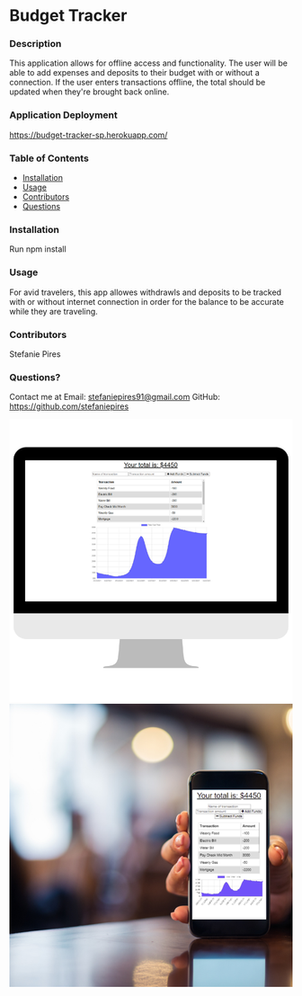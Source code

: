 # Budget Tracker
  
    
  ### Description
  This application allows for offline access and functionality. The user will be able to add expenses and deposits to their budget with or without a connection. If the user enters transactions offline, the total should be updated when they're brought back online.

### Application Deployment
https://budget-tracker-sp.herokuapp.com/
  
  ### Table of Contents 
  - [Installation](#installation)
  - [Usage](#usage)
  - [Contributors](#contributors)
  - [Questions](#questions)

  ### Installation
  Run npm install
  
  ### Usage
  For avid travelers, this app allowes withdrawls and deposits to be tracked with or without internet connection in order for the balance to be accurate while they are traveling. 


  ### Contributors
  Stefanie Pires

  ### Questions?
  Contact me at 
  Email: stefaniepires91@gmail.com
  GitHub: https://github.com/stefaniepires
  
  ![Screenshot](https://github.com/stefaniepires/budget-tracker/blob/main/public/screenshot.png)
  ![Mobile Screenshot](https://github.com/stefaniepires/budget-tracker/blob/main/public/mobile_screenshot.png)
